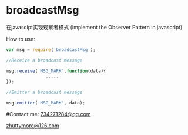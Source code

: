 # broadcastMsg
在javascipt实现观察者模式 (Implement the Observer Pattern in javascript)

How to use:
```javascript
var msg = require('broadcastMsg');

//Receive a broadcast message

msg.receive('MSG_MARK',function(data){
               .....
});

//Emitter a broadcast message

msg.emitter('MSG_MARK', data);
```

#Contact me: 
734271284@qq.com 

zhuttymore@126.com



